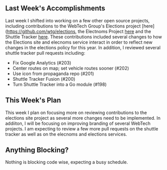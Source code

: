 ## Last Week's Accomplishments

Last week I shifted into working on a few other open source projects, including contributions to the WebTech Group's Elections project [here](https://github.com/wtg/elections, the Electnoms Project [here](https://github.com/wtg/elecnoms) and the Shuttle Tracker [here](https://github.com/wtg/shuttletracker). These contributions included several changes to how the Elections site and elecnoms service interact in order to reflect new changes in the elections policy for this year. In addition, I reviewed several shuttle tracker pull requests including:
- Fix Google Analytics (#203)
- Center routes on map; set vehicle routes sooner (#202)
- Use icon from propaganda repo (#201)
- Shuttle Tracker Fusion (#200)
- Turn Shuttle Tracker into a Go module (#198)

## This Week's Plan

This week I plan on focusing more on reviewing contributions to the elections site project as several more changes need to be implemented. In addiiton, I will be focusing on improving branding of several WebTech projects. I am expecting to review a few more pull requests on the shuttle tracker as well as on the elecnoms and elections services.

## Anything Blocking?

Nothing is blocking code wise, expecting a busy schedule.

